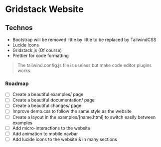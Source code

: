# Gridstack Website

## Technos
- Bootstrap will be removed little by little to be replaced by TailwindCSS
- Lucide Icons
- Gridstack.js (Of course)
- Prettier for code formatting

> The tailwind.config.js file is useless but make code editor plugins works.
### Roadmap

- [ ] Create a beautiful examples/ page
- [ ] Create a beautiful documentation/ page
- [ ] Create a beautiful changes/ page
- [ ] Improve demo.css to follow the same style as the website
- [ ] Create a layout in the examples/[name.html] to switch easily between examples
- [ ] Add micro-interactions to the website
- [ ] Add animation to mobile navbar
- [ ] Add lucide icons to the website & in many sections